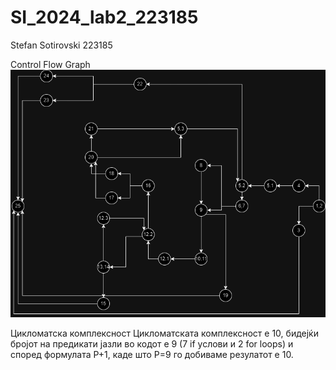 # SI_2024_lab2_223185

Stefan Sotirovski 223185

Control Flow Graph
![SI_LAB2.drawio.png](SI_LAB2.drawio.png)

Цикломатска комплексност
Цикломатската комплексност е 10, бидејќи бројот на предикати јазли во кодот е 9 (7 if услови и 2 for loops) и според формулата P+1, каде што P=9 го добиваме резулатот е 10.

